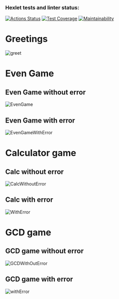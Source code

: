 ### Hexlet tests and linter status:
[![Actions Status](https://github.com/stdn1/java-project-61/actions/workflows/hexlet-check.yml/badge.svg)](https://github.com/stdn1/java-project-61/actions)
[![Test Coverage](https://api.codeclimate.com/v1/badges/d596c94463d2a509e5ff/test_coverage)](https://codeclimate.com/github/stdn1/java-project-61/test_coverage)
[![Maintainability](https://api.codeclimate.com/v1/badges/d596c94463d2a509e5ff/maintainability)](https://codeclimate.com/github/stdn1/java-project-61/maintainability)

# Greetings
![greet](https://github.com/user-attachments/assets/fd3c35b9-ee9f-4da1-9238-a269c6538efc)

# Even Game

## Even Game without error
![EvenGame](https://github.com/user-attachments/assets/554da696-59d9-46df-acc3-1d6ef0db35b8)

## Even Game with error
![EvenGameWithError](https://github.com/user-attachments/assets/9efd9a77-9d44-4d0c-a0de-fa811229b3ea)

# Calculator game

## Calc without error
![CalcWithoutError](https://github.com/user-attachments/assets/139cfd91-be33-45ef-aa4a-da620e49b0fa)

## Calc with error
![WithError](https://github.com/user-attachments/assets/51007387-00d7-44b6-9e08-1d701d786fc2)

# GCD game

## GCD game without error
![GCDWithOutError](https://github.com/user-attachments/assets/d6a2acc7-fb5a-486a-aa19-0d77709df119)

## GCD game with error
![withError](https://github.com/user-attachments/assets/a1204c06-7300-4551-a292-1916887754e9)








